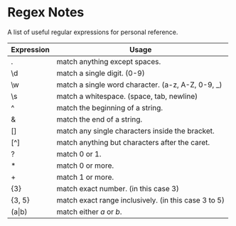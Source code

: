 # Regex Notes

A list of useful regular expressions for personal reference.



| Expression | Usage                                                |
| ---------- | ---------------------------------------------------- |
| .          | match anything except spaces.                        |
| \d         | match a single digit. (0-9)                          |
| \w         | match a single word character. (a-z, A-Z, 0-9, _)    |
| \s         | match a whitespace. (space, tab, newline)            |
| ^          | match the beginning of a string.                     |
| &          | match the end of a string.                           |
| []         | match any single characters inside the bracket.      |
| [^]        | match anything but characters after the caret.       |
| ?          | match 0 or 1.                                        |
| *          | match 0 or more.                                     |
| +          | match 1 or more.                                     |
| {3}        | match exact number. (in this case 3)                 |
| {3, 5}     | match exact range inclusively. (in this case 3 to 5) |
| (a\|b)     | match either *a* or *b*.                             |